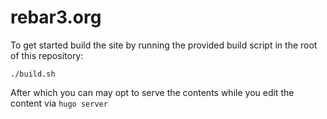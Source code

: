 # rebar3.org

To get started build the site by running the provided build script in the root of this repository:

```
./build.sh
```

After which you can may opt to serve the contents while you edit the content via `hugo server`
